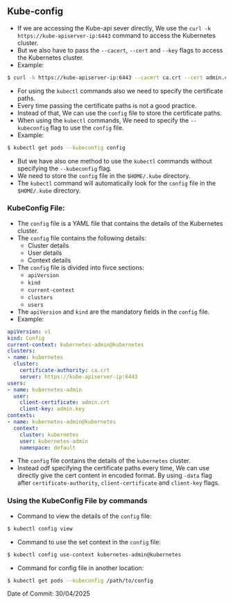## Kube-config

- If we are accessing the Kube-api sever directly, We use the `curl -k https://kube-apiserver-ip:6443` command to access the Kubernetes cluster.
- But we also have to pass the `--cacert`, `--cert` and `--key` flags to access the Kubernetes cluster.
- Example:
```bash
$ curl -k https://kube-apiserver-ip:6443 --cacert ca.crt --cert admin.crt --key admin.key
```
- For using the `kubectl` commands also we need to specify the certificate paths.
- Every time passing the certificate paths is not a good practice.
- Instead of that, We can use the `config` file to store the certificate paths.
- When using the `kubectl` commands, We need to specify the `--kubeconfig` flag to use the `config` file.
- Example:
```bash
$ kubectl get pods --kubeconfig config
```
- But we have also one method to use the `kubectl` commands without specifying the `--kubeconfig` flag.
- We need to store the `config` file in the `$HOME/.kube` directory.
- The `kubectl` command will automatically look for the `config` file in the `$HOME/.kube` directory.

### KubeConfig File:

- The `config` file is a YAML file that contains the details of the Kubernetes cluster.
- The `config` file contains the following details:
    - Cluster details
    - User details
    - Context details
- The `config` file is divided into fivce sections:
    - `apiVersion`
    - `kind`
    - `current-context`
    - `clusters`
    - `users`
- The `apiVersion` and `kind` are the mandatory fields in the `config` file.
- Example:
```yaml
apiVersion: v1
kind: Config
current-context: kubernetes-admin@kubernetes
clusters:
- name: kubernetes
  cluster:
    certificate-authority: ca.crt
    server: https://kube-apiserver-ip:6443
users:
- name: kubernetes-admin
  user:
    client-certificate: admin.crt
    client-key: admin.key
contexts:
- name: kubernetes-admin@kubernetes
  context:
    cluster: kubernetes
    user: kubernetes-admin
    namespace: default
```
- The `config` file contains the details of the `kubernetes` cluster.
- Instead odf specifying the certificate paths every time, We can use directly give the cert content in encoded format. By using `-data` flag after `certificate-authority`, `client-certificate` and `client-key` flags.

### Using the KubeConfig File by commands

- Command to view the details of the `config` file:
```bash
$ kubectl config view
```

- Command to use the set context in the `config` file:
```bash
$ kubectl config use-context kubernetes-admin@kubernetes
```
- Command for config file in another location:
```bash
$ kubectl get pods --kubeconfig /path/to/config
```

Date of Commit: 30/04/2025
